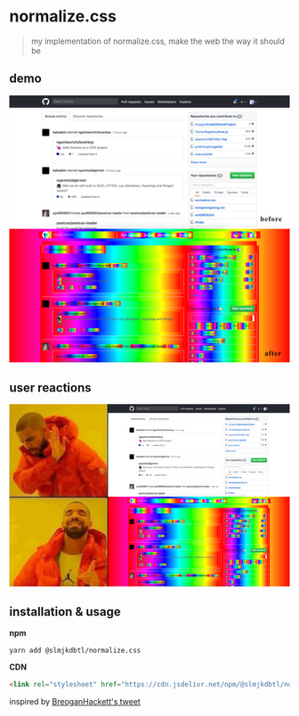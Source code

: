 
# normalize.css
> my implementation of normalize.css, make the web the way it should be

## demo
![demo](demo.png)

## user reactions
![user](user.png)

## installation & usage
**npm**
```shell
yarn add @slmjkdbtl/normalize.css
```
**CDN**
```html
<link rel="stylesheet" href="https://cdn.jsdelivr.net/npm/@slmjkdbtl/normalize.css@1.0.3/normalize.min.css">
```

inspired by [BreoganHackett's tweet](https://twitter.com/BreoganHackett/status/991687076029575168)
